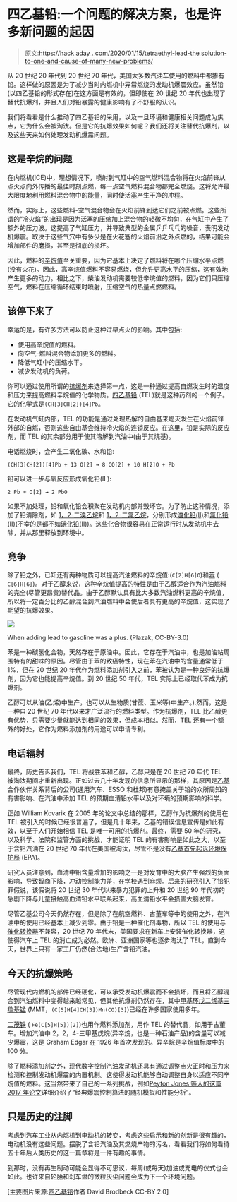 # 四乙基铅:一个问题的解决方案，也是许多新问题的起因

> 原文:[https://hack aday . com/2020/01/15/tetraethyl-lead-the solution-to-one-and-cause-of-many-new-problems/](https://hackaday.com/2020/01/15/tetraethyl-lead-the-solution-to-one-and-cause-of-many-new-problems/)

从 20 世纪 20 年代到 20 世纪 70 年代，美国大多数汽油车使用的燃料中都掺有铅。这样做的原因是为了减少当时内燃机中异常燃烧的发动机爆震效应。虽然铅(以四乙基铅的形式存在)在这方面是有效的，但即使在 20 世纪 20 年代也出现了替代抗爆剂，并且人们对铅暴露的健康影响有了不舒服的认识。

我们将看看是什么推动了四乙基铅的采用，以及一旦环境和健康相关问题成为焦点，它为什么会被淘汰。但是它的抗爆效果如何呢？我们还将关注替代抗爆剂，以及这些天来如何处理发动机爆震问题。

## 这是辛烷的问题

在内燃机(ICE)中，理想情况下，喷射到气缸中的空气燃料混合物将在火焰前锋从点火点向外传播的最佳时刻点燃，每一点空气燃料混合物都完全燃烧。这将允许最大限度地利用燃料混合物中的能量，同时使活塞产生干净的冲程。

然而，实际上，这些燃料-空气混合物会在火焰前锋到达它们之前被点燃。这些所谓的“冷火焰”的出现是因为活塞的压缩加上混合物的轻微不均匀，在气缸中产生了额外的压力波。这提高了气缸压力，并导致典型的金属乒乒乓乓的噪音，表明发动机爆震。取决于这些气穴中有多少是在火花塞的火焰前沿之外点燃的，结果可能会增加部件的磨损，甚至是彻底的损坏。

因此，燃料的[辛烷值](https://en.wikipedia.org/wiki/Octane_rating)至关重要，因为它基本上决定了燃料将在哪个压缩水平点燃(没有火花)。因此，高辛烷值燃料不容易燃烧，但允许更高水平的压缩，这有效地产生更多的动力。相比之下，柴油发动机需要较低辛烷值的燃料，因为它们只压缩空气，燃料在压缩循环结束时喷射，压缩空气的热量点燃燃料。

## 该停下来了

幸运的是，有许多方法可以防止这种过早点火的影响。其中包括:

*   使用高辛烷值的燃料。
*   向空气-燃料混合物添加更多的燃料。
*   降低气缸中的压缩水平。
*   减少发动机的负荷。

你可以通过使用所谓的[抗爆剂](https://en.wikipedia.org/wiki/Antiknock_agent)来选择第一点，这是一种通过提高自燃发生时的温度和压力来提高燃料辛烷值的化学物质。[四乙基铅](https://en.wikipedia.org/wiki/Tetraethyllead) (TEL)就是这种药剂的一个例子。它的化学式是`(CH[3]CH[2])[4]Pb`。

在发动机气缸内部，TEL 的功能是通过处理热解的自由基来熄灭发生在火焰前锋外部的自燃，否则这些自由基会维持冷火焰的连锁反应。在这里，铅是实际的反应剂，而 TEL 的其余部分用于使其溶解到汽油中(由于其烷基)。

电话燃烧时，会产生二氧化碳、水和铅:

```
(CH[3]CH[2])[4]Pb + 13 O[2] → 8 CO[2] + 10 H[2]O + Pb
```

铅可以进一步与氧反应形成氧化铅(II ):

```
2 Pb + O[2] → 2 PbO
```

如果不加处理，铅和氧化铅会积聚在发动机内部并毁坏它。为了防止这种情况，添加了铅清除剂，如 [1，2-二溴乙烷](https://en.wikipedia.org/wiki/1,2-Dibromoethane)和 [1，2-二氯乙烷](https://en.wikipedia.org/wiki/1,2-Dichloroethane)，分别形成[溴化铅(II)](https://en.wikipedia.org/wiki/Lead%28II%29_bromide)和[氯化铅(II)](https://en.wikipedia.org/wiki/Lead%28II%29_chloride)(不幸的是都不如[碘化铅(II)](https://www.youtube.com/watch?v=4xSUvSGywXo))。这些化合物很容易在正常运行时从发动机中去除，并从那里释放到环境中。

## 竞争

除了铅之外，已知还有两种物质可以提高汽油燃料的辛烷值:(`C[2]H[6]O`)和[苯](https://en.wikipedia.org/wiki/Benzene) ( `C[6]H[6]`)。对于乙醇来说，这种辛烷值提高的特性是由于乙醇适合作为汽油燃料的完全(尽管更昂贵)替代品。由于乙醇默认具有比大多数汽油燃料更高的辛烷值，所以将一定百分比的乙醇混合到汽油燃料中会使后者具有更高的辛烷值，这实现了期望的抗爆效果。

![](../Images/6a0bae5aa821de9ce4ddf6ffd4fc1f08.png)

When adding lead to gasoline was a plus. (Plazak, CC-BY-3.0)

苯是一种碳氢化合物，天然存在于原油中。因此，它存在于汽油中，也是加油站周围特有的甜味的原因。尽管由于苯的致癌特性，现在苯在汽油中的含量通常低于 1%，但在 20 世纪 20 年代作为燃料添加剂引入之前，苯被认为是一种良好的抗爆剂，因为它也能提高辛烷值。到 20 世纪 50 年代，TEL 实际上已经取代苯成为抗爆剂。

乙醇可以从油(乙烯)中生产，也可以从生物质(甘蔗、玉米等)中生产。).然而，这是一种自 20 世纪 70 年代以来才广泛流行的燃料类型。作为抗爆剂，TEL 比乙醇更有优势，只需要少量就能达到相同的效果，但成本相似。然而，TEL 还有一个额外的好处，它作为燃料添加剂的用途可以申请专利。

## 电话辐射

最终，历史告诉我们，TEL 将战胜苯和乙醇，乙醇只是在 20 世纪 70 年代 TEL 被淘汰期间才重新出现。正如过去几十年发现的信息所显示的那样，其原因是[乙基](https://en.wikipedia.org/wiki/Ethyl_Corporation)合作伙伴关系背后的公司(通用汽车、ESSO 和杜邦)有意掩盖关于铅的众所周知的有害影响、在汽油中添加 TEL 的预期血清铅水平以及对环境的预期影响的科学。

正如 William Kovarik 在 2005 年的论文中总结的那样，乙醇作为抗爆剂的使用在 TEL 被引入的时候已经很普遍了，但是几十年来，乙基的错误信息宣传是如此有效，以至于人们开始相信 TEL 是唯一可用的抗爆剂。最终，需要 50 年的研究，以及科学、法院和监管方面的挑战，才能证明 TEL 的有害影响是如此之大，以至于含铅汽油在 20 世纪 70 年代在美国被淘汰，尽管不是没有[乙基首先起诉环境保护局](https://h2o.law.harvard.edu/collages/15557) (EPA)。

研究人员注意到，血清中铅含量增加的影响之一是对发育中的大脑产生强烈的负面影响，导致智商下降，冲动控制能力差，在学校遇到麻烦。后来的研究引入了铅犯罪假说，该假说将 20 世纪 30 年代以来暴力犯罪的上升和 20 世纪 90 年代初的急剧下降与儿童接触高血清铅水平联系起来，高血清铅水平会损害大脑发育。

尽管乙基公司今天仍然存在，但是除了在航空燃料、古董车等中的使用之外，在汽油中的使用已经基本上减少到零。由于铅是一种催化剂毒物，所以 TEL 的使用与[催化转换器](https://en.wikipedia.org/wiki/Catalytic_converter)不兼容，20 世纪 70 年代末，美国要求在新车上安装催化转换器，这使得汽车上 TEL 的消亡成为必然。欧洲、亚洲国家等也逐步淘汰了 TEL，直到今天，世界上只有一家工厂仍然(合法地)生产含铅汽油。

## 今天的抗爆策略

尽管现代内燃机的部件已经硬化，可以承受发动机爆震而不会损坏，而且将乙醇混合到汽油燃料中变得越来越常见，但其他抗爆剂仍然存在，其中[甲基环戊二烯基三羰基锰](https://en.wikipedia.org/wiki/Methylcyclopentadienyl_manganese_tricarbonyl) (MMT，`(C[5]H[4]CH[3])Mn(CO)[3]`)已经在许多国家使用多年。

[二茂铁](https://en.wikipedia.org/wiki/Ferrocene) ( `Fe(C[5]H[5])[2]`)也用作燃料添加剂，用作 TEL 的替代品，如用于古董车。增加汽油中 2，2，4-三甲基戊烷(异辛烷，也是一种石油产品)的含量可以减少爆震，这是 Graham Edgar 在 1926 年首次发现的。异辛烷是辛烷值标度中的 100 分。

除了燃料添加剂之外，现代数字控制汽油发动机还具有通过调整点火正时和压力来检测和控制发动机爆震的内置机制。这使得发动机能够自动调整自身以适应不同辛烷值的燃料。这当然带来了自己的一系列挑战，例如[Peyton Jones 等人的这篇 2017 年论文](https://www.researchgate.net/publication/308533041_Stochastic_Simulation_and_Performance_Analysis_of_Classical_Knock_Control_Algorithms)详细介绍了“经典爆震控制算法的随机模拟和性能分析”。

## 只是历史的注脚

考虑到汽车工业从内燃机到电动机的转变，考虑这些启示和新的创新是很有趣的，电动机没有这些问题。摆脱了含铅汽油及其燃烧产物的污名，看看我们将如何看待五十年后人类历史的这一篇章将是一件有趣的事情。

到那时，没有再生制动可能会显得不可思议，每周(或每天)加油或充电的仪式也会如此。也许来自轮胎和刹车盘的微粒灰尘问题会成为下一个环境问题。

[主要图片来源:[四乙基铅](https://www.flickr.com/photos/cgull/2378882777)作者 David Brodbeck CC-BY 2.0]